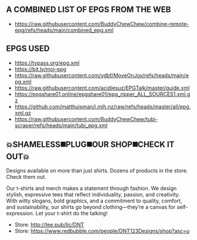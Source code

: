## A COMBINED LIST OF EPGS FROM THE WEB 
- https://raw.githubusercontent.com/BuddyChewChew/combine-remote-epg/refs/heads/main/combined_epg.xml

## EPGS USED
- https://tvpass.org/epg.xml
- https://bit.ly/moj-epg
- https://raw.githubusercontent.com/ydbf/MoveOnJoy/refs/heads/main/epg.xml
- https://raw.githubusercontent.com/acidjesuz/EPGTalk/master/guide.xml
- https://epgshare01.online/epgshare01/epg_ripper_ALL_SOURCES1.xml.gz
- https://github.com/matthuisman/i.mjh.nz/raw/refs/heads/master/all/epg.xml.gz
- https://raw.githubusercontent.com/BuddyChewChew/tubi-scraper/refs/heads/main/tubi_epg.xml


## 💥SHAMELESS◼️PLUG◼️OUR SHOP◼️CHECK IT OUT💥
Designs available on more than just shirts. Dozens of products in the store. Check them out.
>
Our t-shirts and merch makes a statement through fashion. We design stylish, expressive tees that reflect individuality, passion, and creativity. With witty slogans, bold graphics, and a commitment to quality, comfort, and sustainability, our shirts go beyond clothing—they’re a canvas for self-expression. Let your t-shirt do the talking!
- Store: http://tee.pub/lic/DNT
- Store: https://www.redbubble.com/people/DNT123Designs/shop?asc=u
